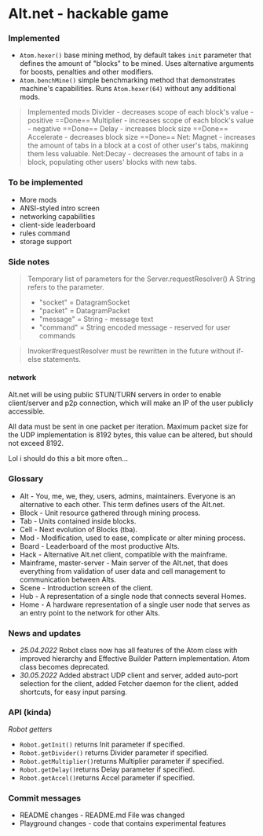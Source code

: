# Alt.net - hackable game

### Implemented
- ``Atom.hexer()`` base mining method, by default takes ``init`` parameter that defines the amount of "blocks" to be mined. Uses alternative arguments for boosts, penalties and other modifiers.
- ``Atom.benchMine()`` simple benchmarking method that demonstrates machine's capabilities. Runs ``Atom.hexer(64)`` without any additional mods.

> Implemented mods
> Divider - decreases scope of each block's value - positive ==Done==
> Multiplier - increases scope of each block's value - negative ==Done==
> Delay - increases block size ==Done==
> Accelerate - decreases block size ==Done==
> Net: Magnet - increases the amount of tabs in a block at a cost of other user's tabs, makinng them less valuable.
> Net:Decay - decreases the amount of tabs in a block, populating other users' blocks with new tabs.

### To be implemented
- More mods
- ANSI-styled intro screen
- networking capabilities
- client-side leaderboard
- rules command
- storage support

### Side notes
>Temporary list of parameters for the Server.requestResolver()
>A String refers to the parameter.
>- "socket" = DatagramSocket
>- "packet" = DatagramPacket
>- "message" = String - message text
>- "command" = String encoded message - reserved for user commands

> Invoker#requestResolver must be rewritten in the future without if-else statements.


#### network
Alt.net will be using public STUN/TURN servers in order to enable client/server and p2p connection, which will make an IP of the user publicly accessible.

All data must be sent in one packet per iteration. Maximum packet size for the UDP implementation is 8192 bytes, this value can be altered, but should not exceed 8192.

Lol i should do this a bit more often...

### Glossary
- Alt - You, me, we, they, users, admins, maintainers. Everyone is an alternative to each other. This term defines users of the Alt.net.
- Block - Unit resource gathered through mining process.
- Tab - Units contained inside blocks.
- Cell - Next evolution of Blocks (tba).
- Mod - Modification, used to ease, complicate or alter mining process.
- Board - Leaderboard of the most productive Alts.
- Hack - Alternative Alt.net client, compatible with the mainframe.
- Mainframe, master-server - Main server of the Alt.net, that does everything from validation of user data and cell management to communication between Alts.
- Scene - Introduction screen of the client.
- Hub - A representation of a single node that connects several Homes.
- Home - A hardware representation of a single user node that serves as an entry point to the network for other Alts.

### News and updates
- *25.04.2022* Robot class now has all features of the Atom class with improved hierarchy and Effective Builder Pattern implementation. Atom class becomes deprecated.
- *30.05.2022* Added abstract UDP client and server, added auto-port selection for the client, added Fetcher daemon for the client, added shortcuts, for easy input parsing. 

### API (kinda)
*Robot getters*
- `Robot.getInit()`  returns Init parameter if specified.
- `Robot.getDivider()` returns Divider parameter if specified.
- `Robot.getMultiplier()`returns Multiplier parameter if specified.
- `Robot.getDelay()`returns Delay parameter if specified.
- `Robot.getAccel()`returns Accel parameter if specified.

### Commit messages
- README changes - README.md File was changed
- Playground changes - code that contains experimental features